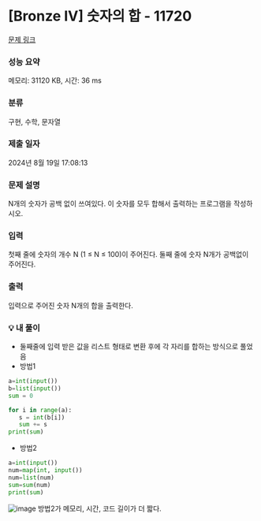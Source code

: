 # [Bronze IV] 숫자의 합 - 11720 

[문제 링크](https://www.acmicpc.net/problem/11720) 

### 성능 요약

메모리: 31120 KB, 시간: 36 ms

### 분류

구현, 수학, 문자열

### 제출 일자

2024년 8월 19일 17:08:13

### 문제 설명

<p>N개의 숫자가 공백 없이 쓰여있다. 이 숫자를 모두 합해서 출력하는 프로그램을 작성하시오.</p>

### 입력 

 <p>첫째 줄에 숫자의 개수 N (1 ≤ N ≤ 100)이 주어진다. 둘째 줄에 숫자 N개가 공백없이 주어진다.</p>

### 출력 

 <p>입력으로 주어진 숫자 N개의 합을 출력한다.</p>

### 💡 내 풀이
- 둘째줄에 입력 받은 값을 리스트 형태로 변환 후에 각 자리를 합하는 방식으로 풀었음
- 방법1
```python
a=int(input())
b=list(input())
sum = 0

for i in range(a):
   s = int(b[i])
   sum += s
print(sum)
```
- 방법2
```python
a=int(input())
num=map(int, input())
num=list(num)
sum=sum(num)
print(sum)
```
![image](https://github.com/user-attachments/assets/e677b9c2-e679-4047-8408-1518fa0215f6)
방법2가 메모리, 시간, 코드 길이가 더 짧다. 

